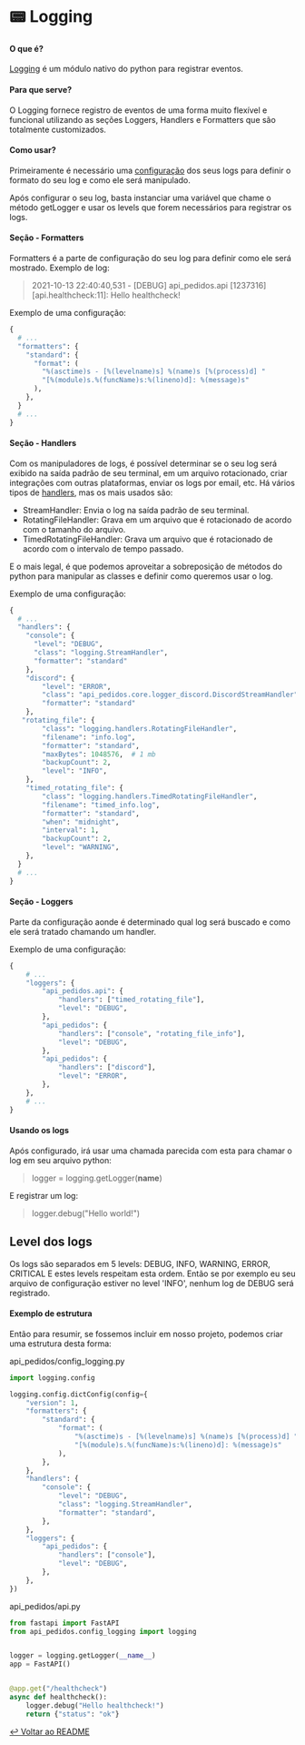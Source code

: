 # :pager: Logging

#### O que é?

[Logging](https://docs.python.org/pt-br/3/library/logging.html) é um módulo nativo do python para registrar eventos.

#### Para que serve?

O Logging fornece registro de eventos de uma forma muito flexível e funcional utilizando as seções Loggers, Handlers e Formatters que são totalmente customizados.


#### Como usar?

Primeiramente é necessário uma [configuração](https://docs.python.org/pt-br/3/library/logging.config.html) dos seus logs para definir o formato do seu log e como ele será manipulado.

Após configurar o seu log, basta instanciar uma variável que chame o método getLogger e usar os levels que forem necessários para registrar os logs.


#### Seção - Formatters

Formatters é a parte de configuração do seu log para definir como ele será mostrado. Exemplo de log:
> 2021-10-13 22:40:40,531 - [DEBUG] api_pedidos.api [1237316] [api.healthcheck:11]: Hello healthcheck!

Exemplo de uma configuração:

```python
{
  # ...
  "formatters": {
    "standard": {
      "format": (
        "%(asctime)s - [%(levelname)s] %(name)s [%(process)d] "
        "[%(module)s.%(funcName)s:%(lineno)d]: %(message)s"
      ),
    },
  }
  # ...
}
```

#### Seção - Handlers

Com os manipuladores de logs, é possível determinar se o seu log será exibido na saída padrão de seu terminal, em um arquivo rotacionado, criar integrações com outras plataformas, enviar os logs por email, etc.
Há vários tipos de [handlers](https://docs.python.org/pt-br/3/library/logging.handlers.html), mas os mais usados são:

- StreamHandler: Envia o log na saída padrão de seu terminal.
- RotatingFileHandler: Grava em um arquivo que é rotacionado de acordo com o tamanho do arquivo.
- TimedRotatingFileHandler: Grava um arquivo que é rotacionado de acordo com o intervalo de tempo passado.

E o mais legal, é que podemos aproveitar a sobreposição de métodos do python para manipular as classes e definir como queremos usar o log.

Exemplo de uma configuração:

```python
{
  # ...
  "handlers": {
    "console": {
      "level": "DEBUG",
      "class": "logging.StreamHandler",
      "formatter": "standard"
    },
    "discord": {
        "level": "ERROR",
        "class": "api_pedidos.core.logger_discord.DiscordStreamHandler",  # classe que podemos herdar por exemplo do logging.StreamHandler para enviarmos atraves de um webhook para o discord 
        "formatter": "standard"
    },
   "rotating_file": {
        "class": "logging.handlers.RotatingFileHandler",
        "filename": "info.log",
        "formatter": "standard",
        "maxBytes": 1048576,  # 1 mb
        "backupCount": 2,
        "level": "INFO",
    },
    "timed_rotating_file": {
        "class": "logging.handlers.TimedRotatingFileHandler",
        "filename": "timed_info.log",
        "formatter": "standard",
        "when": "midnight",
        "interval": 1,
        "backupCount": 2,
        "level": "WARNING",
    },
  }
  # ...
}
```

#### Seção - Loggers

Parte da configuração aonde é determinado qual log será buscado e como ele será tratado chamando um handler.

Exemplo de uma configuração:
```python
{
    # ...
    "loggers": {
        "api_pedidos.api": {
            "handlers": ["timed_rotating_file"],
            "level": "DEBUG",
        },
        "api_pedidos": {
            "handlers": ["console", "rotating_file_info"],
            "level": "DEBUG",
        },
        "api_pedidos": {
            "handlers": ["discord"],
            "level": "ERROR",
        },
    },
    # ...
}
```

#### Usando os logs

Após configurado, irá usar uma chamada parecida com esta para chamar o log em seu arquivo python:
> logger = logging.getLogger(__name__)

E registrar um log:
> logger.debug("Hello world!")

## Level dos logs

Os logs são separados em 5 levels: DEBUG, INFO, WARNING, ERROR, CRITICAL
E estes levels respeitam esta ordem. Então se por exemplo eu seu arquivo de configuração estiver no level 'INFO', nenhum log de DEBUG será registrado.


#### Exemplo de estrutura

Então para resumir, se fossemos incluir em nosso projeto, podemos criar uma estrutura desta forma:

api_pedidos/config_logging.py
```python
import logging.config

logging.config.dictConfig(config={
    "version": 1,
    "formatters": {
        "standard": {
            "format": (
                "%(asctime)s - [%(levelname)s] %(name)s [%(process)d] "
                "[%(module)s.%(funcName)s:%(lineno)d]: %(message)s"
            ),
        },
    },
    "handlers": {
        "console": {
            "level": "DEBUG",
            "class": "logging.StreamHandler",
            "formatter": "standard",
        },
    },
    "loggers": {
        "api_pedidos": {
            "handlers": ["console"],
            "level": "DEBUG",
        },
    },
})
```

api_pedidos/api.py
```python
from fastapi import FastAPI
from api_pedidos.config_logging import logging


logger = logging.getLogger(__name__)
app = FastAPI()


@app.get("/healthcheck")
async def healthcheck():
    logger.debug("Hello healthcheck!")
    return {"status": "ok"}
```

[↩️ Voltar ao README ](README.md)